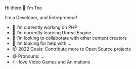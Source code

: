 Hi there 👋 I'm Teo

I'm a Developer, and Entrepreneur!

- 🔭 I’m currently working on PHP
- 🌱 I’m currently learning Unreal Engine
- 👯  I’m looking to collaborate with other content creators
- 🤔 I’m looking for help with ...
- 📫 2022 Goals: Contribute more to Open Source projects
- 😄 Pronouns: ...
- ⚡ I love Video Games and Animations
